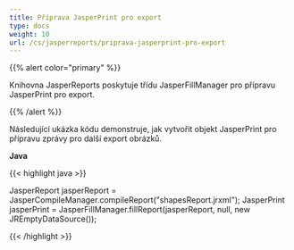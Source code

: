 ```yaml
---
title: Příprava JasperPrint pro export
type: docs
weight: 10
url: /cs/jasperreports/priprava-jasperprint-pro-export
---
```


{{% alert color="primary" %}}

Knihovna JasperReports poskytuje třídu JasperFillManager pro přípravu JasperPrint pro export.

{{% /alert %}}

Následující ukázka kódu demonstruje, jak vytvořit objekt JasperPrint pro přípravu zprávy pro další export obrázků.

**Java**

{{< highlight java >}}

JasperReport jasperReport = JasperCompileManager.compileReport("shapesReport.jrxml");
JasperPrint jasperPrint = JasperFillManager.fillReport(jasperReport, null, new JREmptyDataSource());

{{< /highlight >}}
